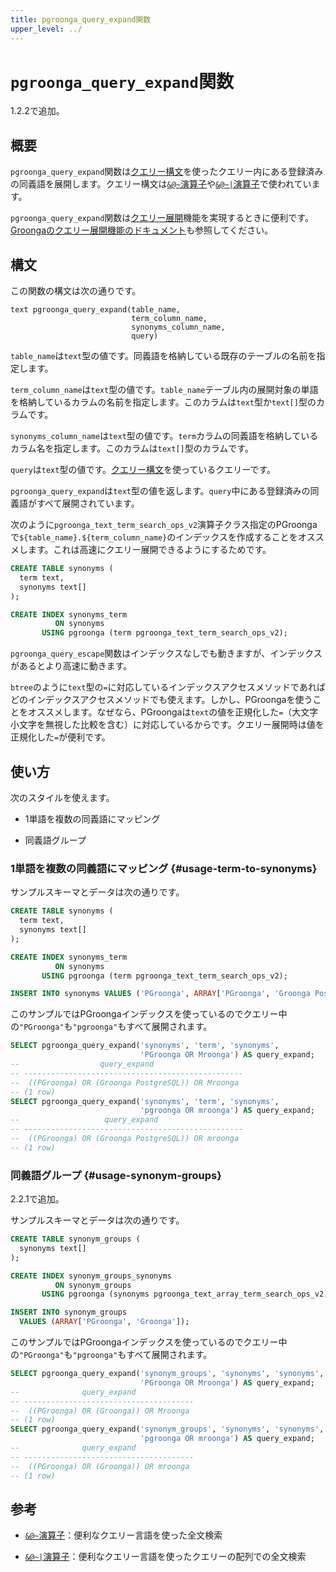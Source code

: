 ```yaml
---
title: pgroonga_query_expand関数
upper_level: ../
---
```


# `pgroonga_query_expand`関数

1.2.2で追加。

## 概要

`pgroonga_query_expand`関数は[クエリー構文][groonga-query-syntax]を使ったクエリー内にある登録済みの同義語を展開します。クエリー構文は[`&@~`演算子][query-v2]や[`&@~|`演算子][query-in-v2]で使われています。

`pgroonga_query_expand`関数は[クエリー展開][wikipedia-query-expansion]機能を実現するときに便利です。[Groongaのクエリー展開機能のドキュメント][groonga-query-expander]も参照してください。

## 構文

この関数の構文は次の通りです。

```text
text pgroonga_query_expand(table_name,
                           term_column_name,
                           synonyms_column_name,
                           query)
```

`table_name`は`text`型の値です。同義語を格納している既存のテーブルの名前を指定します。

`term_column_name`は`text`型の値です。`table_name`テーブル内の展開対象の単語を格納しているカラムの名前を指定します。このカラムは`text`型か`text[]`型のカラムです。

`synonyms_column_name`は`text`型の値です。`term`カラムの同義語を格納しているカラム名を指定します。このカラムは`text[]`型のカラムです。

`query`は`text`型の値です。[クエリー構文][groonga-query-syntax]を使っているクエリーです。

`pgroonga_query_expand`は`text`型の値を返します。`query`中にある登録済みの同義語がすべて展開されています。

次のように`pgroonga_text_term_search_ops_v2`演算子クラス指定のPGroongaで`${table_name}.${term_column_name}`のインデックスを作成することをオススメします。これは高速にクエリー展開できるようにするためです。

```sql
CREATE TABLE synonyms (
  term text,
  synonyms text[]
);

CREATE INDEX synonyms_term
          ON synonyms
       USING pgroonga (term pgroonga_text_term_search_ops_v2);
```

`pgroonga_query_escape`関数はインデックスなしでも動きますが、インデックスがあるとより高速に動きます。

`btree`のように`text`型の`=`に対応しているインデックスアクセスメソッドであればどのインデックスアクセスメソッドでも使えます。しかし、PGroongaを使うことをオススメします。なぜなら、PGroongaは`text`の値を正規化した`=`（大文字小文字を無視した比較を含む）に対応しているからです。クエリー展開時は値を正規化した`=`が便利です。

## 使い方

次のスタイルを使えます。

  * 1単語を複数の同義語にマッピング

  * 同義語グループ

### 1単語を複数の同義語にマッピング {#usage-term-to-synonyms}

サンプルスキーマとデータは次の通りです。

```sql
CREATE TABLE synonyms (
  term text,
  synonyms text[]
);

CREATE INDEX synonyms_term
          ON synonyms
       USING pgroonga (term pgroonga_text_term_search_ops_v2);

INSERT INTO synonyms VALUES ('PGroonga', ARRAY['PGroonga', 'Groonga PostgreSQL']);
```

このサンプルではPGroongaインデックスを使っているのでクエリー中の`"PGroonga"`も`"pgroonga"`もすべて展開されます。

```sql
SELECT pgroonga_query_expand('synonyms', 'term', 'synonyms',
                             'PGroonga OR Mroonga') AS query_expand;
--                  query_expand                   
-- -------------------------------------------------
--  ((PGroonga) OR (Groonga PostgreSQL)) OR Mroonga
-- (1 row)
SELECT pgroonga_query_expand('synonyms', 'term', 'synonyms',
                             'pgroonga OR mroonga') AS query_expand;
--                   query_expand                   
-- -------------------------------------------------
--  ((PGroonga) OR (Groonga PostgreSQL)) OR mroonga
-- (1 row)
```

### 同義語グループ {#usage-synonym-groups}

2.2.1で追加。

サンプルスキーマとデータは次の通りです。

```sql
CREATE TABLE synonym_groups (
  synonyms text[]
);

CREATE INDEX synonym_groups_synonyms
          ON synonym_groups
       USING pgroonga (synonyms pgroonga_text_array_term_search_ops_v2);

INSERT INTO synonym_groups
  VALUES (ARRAY['PGroonga', 'Groonga']);
```

このサンプルではPGroongaインデックスを使っているのでクエリー中の`"PGroonga"`も`"pgroonga"`もすべて展開されます。

```sql
SELECT pgroonga_query_expand('synonym_groups', 'synonyms', 'synonyms',
                             'PGroonga OR Mroonga') AS query_expand;
--              query_expand             
-- --------------------------------------
--  ((PGroonga) OR (Groonga)) OR Mroonga
-- (1 row)
SELECT pgroonga_query_expand('synonym_groups', 'synonyms', 'synonyms',
                             'pgroonga OR mroonga') AS query_expand;
--              query_expand             
-- --------------------------------------
--  ((PGroonga) OR (Groonga)) OR mroonga
-- (1 row)
```

## 参考

  * [`&@~`演算子][query-v2]：便利なクエリー言語を使った全文検索

  * [`&@~|`演算子][query-in-v2]：便利なクエリー言語を使ったクエリーの配列での全文検索

[groonga-query-syntax]:http://groonga.org/ja/docs/reference/grn_expr/query_syntax.html

[groonga-query-expander]:http://groonga.org/ja/docs/reference/commands/select.html#select-query-expander

[wikipedia-query-expansion]:https://en.wikipedia.org/wiki/Query_expansion

[query-v2]:../operators/query-v2.html

[query-in-v2]:../operators/query-in-v2.html
